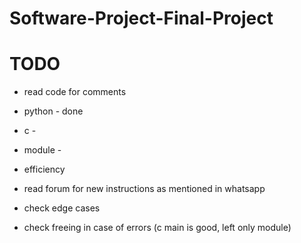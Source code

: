 # Software-Project-Final-Project

# TODO


- read code for comments
-   python - done
-   c - 
-   module - 

- efficiency
- read forum for new instructions as mentioned in whatsapp
- check edge cases
- check freeing in case of errors (c main is good, left only module)
